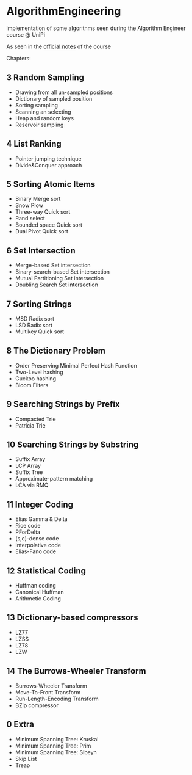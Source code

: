 # AlgorithmEngineering
implementation of some algorithms seen during the Algorithm Engineer course @ UniPi

As seen in the [official notes](http://didawiki.di.unipi.it/lib/exe/fetch.php/magistraleinformaticanetworking/ae/ae2017/main_2.pdf) of the course

Chapters:

3 Random Sampling
------------------

- Drawing from all un-sampled positions
- Dictionary of sampled position  
- Sorting sampling
- Scanning an selecting
- Heap and random keys
- Reservoir sampling

4 List Ranking
------------------
 
- Pointer jumping technique
- Divide&Conquer approach

5 Sorting Atomic Items
------------------
 
- Binary Merge sort
- Snow Plow
- Three-way Quick sort
- Rand select
- Bounded space Quick sort
- Dual Pivot Quick sort

6 Set Intersection
------------------
 
- Merge-based Set intersection
- Binary-search-based Set intersection
- Mutual Partitioning Set intersection
- Doubling Search Set intersection

7 Sorting Strings
------------------
 
- MSD Radix sort
- LSD Radix sort
- Multikey Quick sort

8 The Dictionary Problem
------------------
 
- Order Preserving Minimal Perfect Hash Function
- Two-Level hashing 
- Cuckoo hashing
- Bloom Filters

9 Searching Strings by Prefix
------------------
 
- Compacted Trie
- Patricia Trie 

10 Searching Strings by Substring
------------------
 
- Suffix Array 
- LCP Array 
- Suffix Tree
- Approximate-pattern matching
- LCA via RMQ

11 Integer Coding
------------------
 
- Elias Gamma & Delta
- Rice code
- PForDelta
- (s,c)-dense code
- Interpolative code
- Elias-Fano code

12 Statistical Coding
------------------
 
- Huffman coding
- Canonical Huffman
- Arithmetic Coding

13 Dictionary-based compressors
------------------
 
- LZ77
- LZSS
- LZ78
- LZW

14 The Burrows-Wheeler Transform
------------------
 
- Burrows-Wheeler Transform
- Move-To-Front Transform
- Run-Length-Encoding Transform
- BZip compressor

0 Extra
------------------
 
- Minimum Spanning Tree: Kruskal
- Minimum Spanning Tree: Prim
- Minimum Spanning Tree: Sibeyn
- Skip List
- Treap

